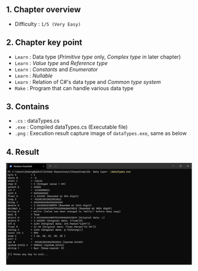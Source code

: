 ## 1. Chapter overview
- Difficulty : `1/5 (Very Easy)`

## 2. Chapter key point
- `Learn` : Data type (*Primitive type* only, *Complex type* in later chapter)
- `Learn` : *Value type* and *Reference type*
- `Learn` : *Constants* and *Enumerator*
- `Learn` : *Nullable*
- `Learn` : Relation of C#'s data type and *Common type system*
- `Make` : Program that can handle various data type

## 3. Contains
- `.cs` : dataTypes.cs
- `.exe` : Compiled dataTypes.cs (Executable file)
- `.png` : Execution result capture image of `dataTypes.exe`, same as below

## 4. Result
![Execution result capture image](https://github.com/pinkrabbit412/CSharpStudy/blob/main/02.%20Data%20type/dataTypes.png?raw=true)
